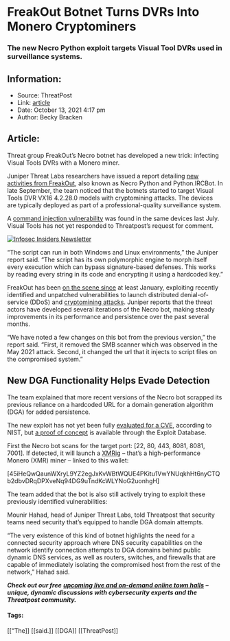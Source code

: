 # FreakOut Botnet Turns DVRs Into Monero Cryptominers
### The new Necro Python exploit targets Visual Tool DVRs used in surveillance systems. 

## Information:
+ Source: ThreatPost
+ Link: [article](https://kasperskycontenthub.com/threatpost-global/?p=175467)
+ Date: October 13, 2021  4:17 pm
+ Author: Becky Bracken


## Article:
Threat group FreakOut’s Necro botnet has developed a new trick: infecting Visual Tools DVRs with a Monero miner. 


Juniper Threat Labs researchers have issued a report detailing [new activities from FreakOut](https://blogs.juniper.net/en-us/threat-research/necro-python-botnet-goes-after-vulnerable-visualtools-dvr), also known as Necro Python and Python.IRCBot. In late September, the team noticed that the botnets started to target Visual Tools DVR VX16 4.2.28.0 models with cryptomining attacks. The devices are typically deployed as part of a professional-quality surveillance system. 


A [command injection vulnerability](https://packetstormsecurity.com/files/163395/Visual-Tools-DVR-VX16-4.2.28.0-Command-Injection.html) was found in the same devices last July. Visual Tools has not yet responded to Threatpost’s request for comment. 


[![Infosec Insiders Newsletter](https://media.threatpost.com/wp-content/uploads/sites/103/2021/07/10165815/infosec_insiders_in_article_promo.png)](https://threatpost.com/infosec-insider-subscription-page/?utm_source=ART&utm_medium=ART&utm_campaign=InfosecInsiders_Newsletter_Promo/)


“The script can run in both Windows and Linux environments,” the Juniper report said. “The script has its own polymorphic engine to morph itself every execution which can bypass signature-based defenses. This works by reading every string in its code and encrypting it using a hardcoded key.”


FreakOut has been [on the scene since](https://threatpost.com/linux-attack-freakout-malware/163137/) at least January, exploiting recently identified and unpatched vulnerabilities to launch distributed denial-of-service (DDoS) and [cryptomining attacks](https://threatpost.com/bogus-cryptomining-apps-google-play/168785/). Juniper reports that the threat actors have developed several iterations of the Necro bot, making steady improvements in its performance and persistence over the past several months. 


“We have noted a few changes on this bot from the previous version,” the report said. “First, it removed the SMB scanner which was observed in the May 2021 attack. Second, it changed the url that it injects to script files on the compromised system.”


**New DGA Functionality Helps Evade Detection**
-----------------------------------------------


The team explained that more recent versions of the Necro bot scrapped its previous reliance on a hardcoded URL for a domain generation algorithm (DGA) for added persistence. 


The new exploit has not yet been fully [evaluated for a CVE](https://nvd.nist.gov/vuln/detail/CVE-2021-42071), according to NIST, but [a proof of concept](https://www.exploit-db.com/exploits/50098) is available through the Exploit Database. 


First the Necro bot scans for the target port: [22, 80, 443, 8081, 8081, 7001]. If detected, it will launch a [XMRig](https://support.alertlogic.com/hc/en-us/articles/360001389791-XMRig-Monero-Miner#:~:text=XMRig%20is%20a%20high%20performance,(both%20x86%20and%20x86_64).&text=Execution%20of%20the%20miner%20will,power%20to%20mine%20Monero%20coins.) – that’s a high-performance Monero (XMR) miner – linked to this wallet: 


[45iHeQwQaunWXryL9YZ2egJxKvWBtWQUE4PKitu1VwYNUqkhHt6nyCTQb2dbvDRqDPXveNq94DG9uTndKcWLYNoG2uonhgH]


The team added that the bot is also still actively trying to exploit these previously identified vulnerabilities: 


Mounir Hahad, head of Juniper Threat Labs, told Threatpost that security teams need security that’s equipped to handle DGA domain attempts. 


“The very existence of this kind of botnet highlights the need for a connected security approach where DNS security capabilities on the network identify connection attempts to DGA domains behind public dynamic DNS services, as well as routers, switches, and firewalls that are capable of immediately isolating the compromised host from the rest of the network,” Hahad said.  

***Check out our free*** [***upcoming live and on-demand online town halls***](https://threatpost.com/category/webinars/) ***– unique, dynamic discussions with cybersecurity experts and the Threatpost community.***




#### Tags:
[[“The]] [[said.]] [[DGA]] [[ThreatPost]]
